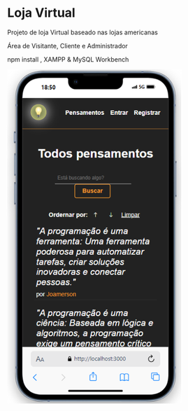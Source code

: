 <h1>Loja Virtual</h1>

<p>Projeto de loja Virtual baseado nas lojas americanas</p>

<p>Área de Visitante, Cliente e Administrador</p>

<p>npm install , XAMPP & MySQL Workbench</p>

<p>
  <img src="https://raw.githubusercontent.com/joartur/Mural-de-Pensamentos/main/public/img/exemplo.png" width="400px" alt="Exemplo">
</p>
